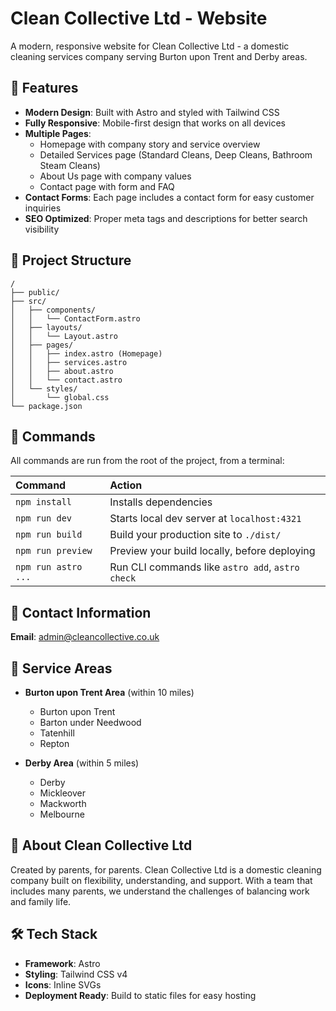 # Clean Collective Ltd - Website

A modern, responsive website for Clean Collective Ltd - a domestic cleaning services company serving Burton upon Trent and Derby areas.

## 🌟 Features

- **Modern Design**: Built with Astro and styled with Tailwind CSS
- **Fully Responsive**: Mobile-first design that works on all devices
- **Multiple Pages**: 
  - Homepage with company story and service overview
  - Detailed Services page (Standard Cleans, Deep Cleans, Bathroom Steam Cleans)
  - About Us page with company values
  - Contact page with form and FAQ
- **Contact Forms**: Each page includes a contact form for easy customer inquiries
- **SEO Optimized**: Proper meta tags and descriptions for better search visibility

## 🚀 Project Structure

```text
/
├── public/
├── src/
│   ├── components/
│   │   └── ContactForm.astro
│   ├── layouts/
│   │   └── Layout.astro
│   ├── pages/
│   │   ├── index.astro (Homepage)
│   │   ├── services.astro
│   │   ├── about.astro
│   │   └── contact.astro
│   └── styles/
│       └── global.css
└── package.json
```

## 🧞 Commands

All commands are run from the root of the project, from a terminal:

| Command                   | Action                                           |
| :------------------------ | :----------------------------------------------- |
| `npm install`             | Installs dependencies                            |
| `npm run dev`             | Starts local dev server at `localhost:4321`      |
| `npm run build`           | Build your production site to `./dist/`          |
| `npm run preview`         | Preview your build locally, before deploying     |
| `npm run astro ...`       | Run CLI commands like `astro add`, `astro check` |

## 📧 Contact Information

**Email**: admin@cleancollective.co.uk

## 📍 Service Areas

- **Burton upon Trent Area** (within 10 miles)
  - Burton upon Trent
  - Barton under Needwood
  - Tatenhill
  - Repton

- **Derby Area** (within 5 miles)
  - Derby
  - Mickleover
  - Mackworth
  - Melbourne

## 💚 About Clean Collective Ltd

Created by parents, for parents. Clean Collective Ltd is a domestic cleaning company built on flexibility, understanding, and support. With a team that includes many parents, we understand the challenges of balancing work and family life.

## 🛠️ Tech Stack

- **Framework**: Astro
- **Styling**: Tailwind CSS v4
- **Icons**: Inline SVGs
- **Deployment Ready**: Build to static files for easy hosting
